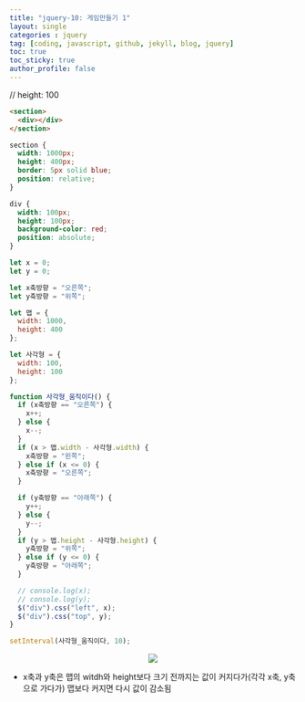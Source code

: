```yaml
---
title: "jquery-10: 게임만들기 1"
layout: single
categories : jquery
tag: [coding, javascript, github, jekyll, blog, jquery]
toc: true
toc_sticky: true
author_profile: false
---
```


// height: 100

```html
<section>
  <div></div>
</section>

```

```css
section {
  width: 1000px;
  height: 400px;
  border: 5px solid blue;
  position: relative;
}

div {
  width: 100px;
  height: 100px;
  background-color: red;
  position: absolute;
}
```

```js
let x = 0;
let y = 0;

let x축방향 = "오른쪽";
let y축방향 = "위쪽";

let 맵 = {
  width: 1000,
  height: 400
};

let 사각형 = {
  width: 100,
  height: 100
};

function 사각형_움직이다() {
  if (x축방향 == "오른쪽") {
    x++;
  } else {
    x--;
  }
  if (x > 맵.width - 사각형.width) {
    x축방향 = "왼쪽";
  } else if (x <= 0) {
    x축방향 = "오른쪽";
  }

  if (y축방향 == "아래쪽") {
    y++;
  } else {
    y--;
  }
  if (y > 맵.height - 사각형.height) {
    y축방향 = "위쪽";
  } else if (y <= 0) {
    y축방향 = "아래쪽";
  }

  // console.log(x);
  // console.log(y);
  $("div").css("left", x);
  $("div").css("top", y);
}

setInterval(사각형_움직이다, 10);
```


<p align="center">
  <img src="https://user-images.githubusercontent.com/111720411/209915156-bb00a699-a4c8-4852-8bed-9fec1c600c7e.gif">
  </p>

- x축과 y축은 맵의 witdh와 height보다 크기 전까지는 값이 커지다가(각각 x축, y축으로 가다가) 맵보다 커지면 다시 값이 감소됨
  
